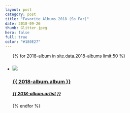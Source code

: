 ```yaml
---
layout: post
category: post
title: "Favorite Albums 2018 (So Far)"
date: 2018-09-26
thumb: Glitter.jpeg
hero: false
full: true
color: "#180E27"
---
```


<ul class="list article-list list-grid list-grid-numbered list-shadow">
  {% for 2018-album in site.data.2018-albums limit:50 %}
  <li class="list-item">
    <a href="{{ 2018-album.link }}">
      <h5 class="list-rank"></h5>
      <img src="/img/albums/{{ 2018-album.album }}.jpeg" class="list-image">
      <h3 class="list-title">{{ 2018-album.album }}</h3>
      <h5>{{ 2018-album.artist }}</h5>
    </a>
  </li>
  {% endfor %}
</ul>
